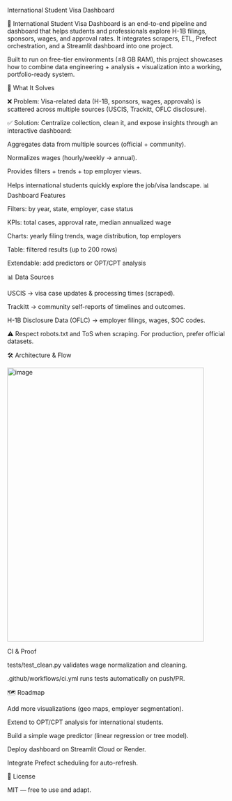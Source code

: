International Student Visa Dashboard

🧳 International Student Visa Dashboard is an end-to-end pipeline and dashboard that helps students and professionals explore H-1B filings, sponsors, wages, and approval rates. It integrates scrapers, ETL, Prefect orchestration, and a Streamlit dashboard into one project.

Built to run on free-tier environments (≤8 GB RAM), this project showcases how to combine data engineering + analysis + visualization into a working, portfolio-ready system.

🚩 What It Solves

❌ Problem: Visa-related data (H-1B, sponsors, wages, approvals) is scattered across multiple sources (USCIS, Trackitt, OFLC disclosure).

✅ Solution: Centralize collection, clean it, and expose insights through an interactive dashboard:

Aggregates data from multiple sources (official + community).

Normalizes wages (hourly/weekly → annual).

Provides filters + trends + top employer views.

Helps international students quickly explore the job/visa landscape.
📊 Dashboard Features

Filters: by year, state, employer, case status

KPIs: total cases, approval rate, median annualized wage

Charts: yearly filing trends, wage distribution, top employers

Table: filtered results (up to 200 rows)

Extendable: add predictors or OPT/CPT analysis

📊 Data Sources

USCIS → visa case updates & processing times (scraped).

Trackitt → community self-reports of timelines and outcomes.

H-1B Disclosure Data (OFLC) → employer filings, wages, SOC codes.

⚠️ Respect robots.txt and ToS when scraping. For production, prefer official datasets.

🛠️ Architecture & Flow

<img width="451" height="627" alt="image" src="https://github.com/user-attachments/assets/04c370c6-a557-40e1-83c3-9956fde801d9" />

CI & Proof

tests/test_clean.py validates wage normalization and cleaning.

.github/workflows/ci.yml runs tests automatically on push/PR.

🗺️ Roadmap

Add more visualizations (geo maps, employer segmentation).

Extend to OPT/CPT analysis for international students.

Build a simple wage predictor (linear regression or tree model).

Deploy dashboard on Streamlit Cloud or Render.

Integrate Prefect scheduling for auto-refresh.

📜 License

MIT — free to use and adapt.
